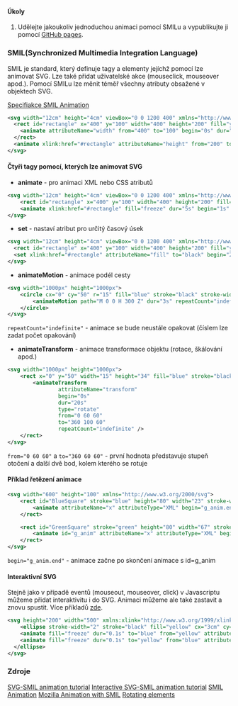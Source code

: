 #### Úkoly
1. Udělejte jakoukoliv jednoduchou animaci pomocí SMILu a vypublikujte ji pomocí [GitHub pages](https://pages.github.com/).

### SMIL(Synchronized Multimedia Integration Language)
SMIL je standard, který definuje tagy a elementy jejíchž pomocí lze animovat SVG. Lze také přidat uživatelské akce (mouseclick, mouseover apod.). Pomocí SMILu lze měnit téměř všechny atributy obsažené v objektech SVG.

[Specifiakce SMIL Animation](https://www.w3.org/TR/2001/REC-smil-animation-20010904/#Introduction)

```xml
<svg width="12cm" height="4cm" viewBox="0 0 1200 400" xmlns="http://www.w3.org/2000/svg" version="1.1">
  <rect id="rectangle" x="400" y="100" width="400" height="200" fill="yellow" stroke="navy" stroke-width="10">
    <animate attributeName="width" from="400" to="100" begin="0s" dur="10s" />   
  </rect>
  <animate xlink:href="#rectangle" attributeName="height" from="200" to="50" begin="0s" dur="10s" />
</svg>
```

#### Čtyři tagy pomocí, kterých lze animovat SVG
* **animate** - pro animaci XML nebo CSS atributů
```xml
<svg width="12cm" height="4cm" viewBox="0 0 1200 400" xmlns="http://www.w3.org/2000/svg" version="1.1">
    <rect id="rectangle" x="400" y="100" width="400" height="200" fill="yellow" stroke="navy" stroke-width="10" />
    <animate xlink:href="#rectangle" fill="freeze" dur="5s" begin="1s" to="#FFFFFF" from="#000000" calMode="linear" attributeName="fill"/>
</svg>
```
* **set** - nastaví atribut pro určitý časový úsek
```xml
<svg width="12cm" height="4cm" viewBox="0 0 1200 400" xmlns="http://www.w3.org/2000/svg" version="1.1">
  <rect id="rectangle" x="400" y="100" width="400" height="200" fill="yellow" stroke="navy" stroke-width="10" />
  <set xlink:href="#rectangle" attributeName="fill" to="black" begin="2s" dur="5s" />
</svg>
```
* **animateMotion** - animace podél cesty
```xml
<svg width="1000px" height="1000px">
    <circle cx="0" cy="50" r="15" fill="blue" stroke="black" stroke-width="1">
        <animateMotion path="M 0 0 H 300 Z" dur="3s" repeatCount="indefinite" />
    </circle>
</svg>
```
`repeatCount="indefinite"` - animace se bude neustále opakovat (číslem lze zadat počet opakování)
* **animateTransform** - animace transformace objektu (rotace, škálování apod.)
```xml
<svg width="1000px" height="1000px">
    <rect x="0" y="50" width="15" height="34" fill="blue" stroke="black" stroke-width="1">
        <animateTransform
                attributeName="transform"
                begin="0s"
                dur="20s"
                type="rotate"
                from="0 60 60"
                to="360 100 60"
                repeatCount="indefinite" />
    </rect>
</svg>
```
`from="0 60 60"` a `to="360 60 60"` - první hodnota představuje stupeň otočení a další dvě bod, kolem kterého se rotuje
#### Příklad řetězení animace
```xml
<svg width="600" height="100" xmlns="http://www.w3.org/2000/svg">
    <rect id="BlueSquare" stroke="blue" height="80" width="23" stroke-width="5" fill="#ffffff">
        <animate attributeName="x" attributeType="XML" begin="g_anim.end" dur="3s" fill="freeze" from="0" to="300"/>
    </rect>

    <rect id="GreenSquare" stroke="green" height="80" width="67" stroke-width="5" fill="#ffffff">
        <animate id="g_anim" attributeName="x" attributeType="XML" begin="0s" dur="6s" fill="freeze" from="300" to="0"/>
    </rect>
</svg>
```
`begin="g_anim.end"` - animace začne po skončení animace s id=g_anim
#### Interaktivní SVG
Stejně jako v případě eventů (mouseout, mouseover, click) v Javascriptu můžeme přidat interaktivitu i do SVG. Animaci můžeme ale také zastavit a znovu spustit. Více příkladů [zde](http://edutechwiki.unige.ch/en/Interactive_SVG-SMIL_animation_tutorial).
```xml
<svg height="200" width="500" xmlns:xlink="http://www.w3.org/1999/xlink" xmlns="http://www.w3.org/2000/svg">
    <ellipse stroke-width="2" stroke="black" fill="yellow" cx="3cm" cy="2cm" ry="1cm" rx="2cm">
    <animate fill="freeze" dur="0.1s" to="blue" from="yellow" attributeName="fill" begin="mouseover"/>
    <animate fill="freeze" dur="0.1s" to="yellow" from="blue" attributeName="fill" begin="mouseout"/>
  </ellipse>
</svg>
```

### Zdroje
[SVG-SMIL animation tutorial](http://edutechwiki.unige.ch/en/SVG-SMIL_animation_tutorial)
[Interactive SVG-SMIL animation tutorial](http://edutechwiki.unige.ch/en/Interactive_SVG-SMIL_animation_tutorial)
[SMIL Animation](https://www.w3.org/TR/smil-animation/)
[Mozilla Animation with SMIL](https://developer.mozilla.org/en-US/docs/Web/SVG/SVG_animation_with_SMIL)
[Rotating elements](http://www.petercollingridge.co.uk/blog/svg-animation-rotating-elements)